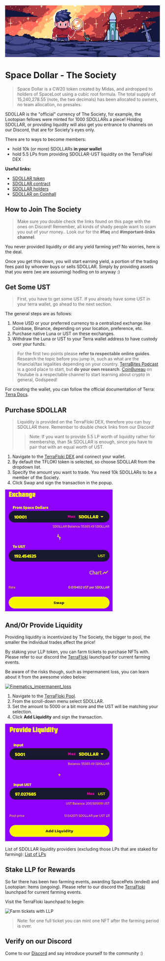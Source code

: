 ![UX - User Experience](images/banner_sg_lootopians.jpg ':class=banner-image')

# Space Dollar - The Society

> Space Dollar is a CW20 token created by Midas, and airdropped to holders of SpaceLoot using a cubic root formula. The total supply of 15,240,278.55 (note, the two decimals) has been allocated to owners, no team allocation, no presales.

SDOLLAR is the "official" currency of The Society, for example, the Lootopian fellows were minted for 1000 SDOLLARs a piece!
Holding SDOLLAR, or providing liquidity will also get you entrance to channels on our Discord, that are for Society's eyes only.

There are to ways to become members:

 - hold 10k (or more) SDOLLARs **in your wallet**
 - hold 5.5 LPs from providing SDOLLAR-UST liquidity on the TerraFloki DEX

<b>Useful links:</b>

 - [SDOLLAR token](https://terrasco.pe/mainnet/token/terra1l0y8yg0s86x299nqw0p6fhh7ngex3r4phtjeuq)
 - [SDOLLAR contract](https://terrasco.pe/mainnet/contract/terra1l0y8yg0s86x299nqw0p6fhh7ngex3r4phtjeuq)
 - [SDOLLAR holders](https://tokens.daic.capital/?contract=terra1l0y8yg0s86x299nqw0p6fhh7ngex3r4phtjeuq)
 - [SDOLLAR on Coinhall](https://coinhall.org/charts/terra/terra18lvan2ywhr40ql7tt6t40ck6vx4hlh0xamtqpm)

## How to Join The Society

> Make sure you double check the links found on this page with the ones on Discord! Remember, all kinds of shady people want to scam you out of your money.. Look our for the **#faq** and **#important-links channel**.

You never provided liquidity or did any yield farming yet? No worries, here is the deal.

Once you get this down, you will start earning yield, a portion of the trading fees paid by whoever buys or sells SDOLLAR. Simply by providing assets that you were (we are assuming) hodling on to anyway :)

## Get Some UST

> First, you have to get some UST. If you already have some UST in your terra wallet, go ahead to the next section.

The general steps are as follows:

1. Move USD or your preferred currency to a centralized exchange like Coinbase, Binance, depending on your location, preference, etc.
2. Purchase native Luna or UST on these exchanges.
3. Withdraw the Luna or UST to your Terra wallet address to have custody over your funds.

> For the first two points please **refer to respectable online guides**. Research the topic before you jump in, such as what are the financial/tax legalities depending on your country. [TerraBites Podcast](https://www.youtube.com/watch?v=zCpsyNtR05I) is a good place to start, but **do your own research**. [CoinBureau](https://www.youtube.com/c/CoinBureau) on Youtube is a respectable channel to start learning about crypto in general, Godspeed!

For creating the wallet, you can follow the official documentation of Terra: [Terra Docs](https://docs.terra.money/index.html).

## Purchase SDOLLAR

> Liquidity is provided on the TerraFloki DEX, therefore you can buy SDOLLAR there. Remember to double check links from our Discord!
>
>> Note: If you want to provide 5.5 LP worth of liquidity rather for membership, than 5k SDOLLAR is enough, since you have to pair that with an equal worth of UST.

1. Navigate to the [TerraFloki DEX](https://terrafloki.io/app/trade) and connect your wallet.
2. By default the TFLOKI token is selected, so choose SDOLLAR from the dropdown list.
3. Specify the amount you want to trade. You need 10k SDOLLARs to be a member of the Society.
4. Click Swap and sign the transaction in the popup.

![dex-swap-sdollar](/images/sdollar-ust.jpg)

## And/Or Provide Liquidity

Providing liquidity is incentivized by The Society, the bigger to pool, the smaller the individual trades affect the price!

By staking your LLP token, you can farm tickets to purchase NFTs with. Please refer to our discord the [TerraFloki](https://terrafloki.io/launchpad/tickets/stakelp) launchpad for current farming events.

Be aware of the risks though, such as impermanent loss, you can learn about it from the awesome video below:

[![Finematics_impermanent_loss](https://img.youtube.com/vi/8XJ1MSTEuU0/0.jpg)](https://www.youtube.com/watch?v=8XJ1MSTEuU0)

1. Navigate to the [TerraFloki Pool](https://terrafloki.io/app/pool/provide).
2. From the scroll-down menu select SDOLLAR.
3. Set the amount to 5000 or a bit more and the UST will be matching your selection.
4. Click **Add Liquidity** and sign the transaction.

![dex-sdollar-liq](/images/sdollar-ust-liq.jpg) 

List of SDOLLAR liquidity providers (excluding those LPs that are staked for farming): [List of LPs](https://tokens.daic.capital/?contract=terra1lsrjcwupdpzayeg3suc3kmtrr3yq405pppja0s)


## Stake LLP for Rewards

So far there has been two farming events, awarding SpacePets (ended) and Lootopian: Items (ongoing). Please refer to our discord the [TerraFloki](https://terrafloki.io/launchpad/tickets/stakelp) launchpad for current farming events.

Visit the TerraFloki launchpad to begin:

![Farm tickets with LLP](https://terrafloki.io/launchpad/tickets/stakelp)

> Note: for one full ticket you can mint one NFT after the farming period is over.

## Verify on our Discord

Come to our [Discord](https://discord.gg/nNZzJRyDbg) and say introduce yourself to the community :)


